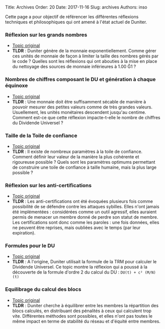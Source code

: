 Title: Archives
Order: 20
Date: 2017-11-16
Slug: archives
Authors: inso


Cette page a pour objectif de référencer les différentes réflexions techniques et philosophiques qui ont amené à l'état actuel de Duniter.

### Réflexion sur les grands nombres

 * [Topic original](https://forum.duniter.org/t/thought-about-big-numbers/691?u=inso)
 * **TLDR** :  Duniter génère de la monnaie exponentiellement. Comme gérer ces unités de monnaie de façon à limiter la taille des nombres gérés par le code ? Quelles sont les réflexions qui ont abouties à la mise en place du nettoyage des sources de monnaie inférieures à 1.00 Ğ1 ?

### Nombres de chiffres composant le DU et génération à chaque équinoxe

 * [Topic original](https://forum.duniter.org/t/nombre-de-chiffres-requis-pour-le-du/1498)
 * **TLDR** : Une monnaie doit être suffisamment sécable de manière à pouvoir mesurer des petites valeurs comme de très grandes valeurs. Usuellement, les unités monétaires descendent jusqu'au centime. Comment est-ce que cette réflexion impacte-t-elle le nombre de chiffres du Dividende Universel ?

### Taille de la Toile de confiance 

 * [Topic original](https://forum.duniter.org/t/etude-de-la-wot/977)
 * **TLDR** : Il existe de nombreux paramètres à la toile de confiance. Comment définir leur valeur de la manière la plus cohérente et rigoureuse possible ? Quels sont les paramètres optimums permettant de construire une toile de confiance à taille humaine, mais la plus large possible ?

### Réflexion sur les anti-certifications

 * [Topic original](https://forum.duniter.org/t/some-suggestion-for-finetuning-the-certification-parameters/644)
 * **TLDR** : Les anti-certifications ont été évoquées plusieurs fois comme possibilité de se défendre contre les attaques sybilles. Elles n'ont jamais été implémentées : considérées comme un outil agressif, elles auraient permis de menacer un membre donné de perdre son statut de membre. Les certifications sont donc comme les paroles : une fois données, elles ne peuvent être reprises, mais oubliées avec le temps (par leur expiration).

### Formules pour le DU

 * [Topic original](https://forum.duniter.org/t/formule-alternative-pour-le-du/762/95)
 * **TLDR** : A l'origine, Duniter utilisait la formule de la TRM pour calculer le Dividende Universel. Ce topic montre la réflexion qui a poussé à la découverte de la formule d'ordre 2 du calcul du DU : `DU(t) + c² (M/N)(t)`

### Equilibrage du calcul des blocs

 * [Topic original](https://forum.duniter.org/t/block-issuance-distribution/1312)
 * **TLDR** : Duniter cherche à équilibrer entre les membres la répartition des blocs calculés, en distribuant des pénalités à ceux qui calculent trop vite. Différentes méthodes sont possibles, et elles n'ont pas toutes le même impact en terme de stabilité du réseau et d'équité entre membres.
